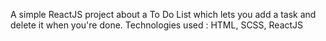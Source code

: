 A simple ReactJS project about a To Do List which lets you add a task and delete it when you're done.
Technologies used : HTML, SCSS, ReactJS
